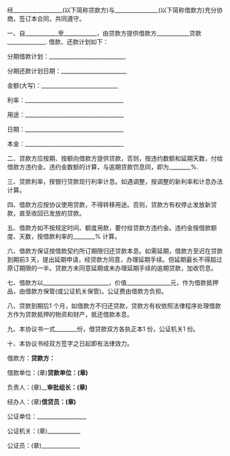 
 


经__________________(以下简称贷款方)与________________(以下简称借款方)充分协商，签订本合同，共同遵守。


一、自____________至____________，由贷款方提供借款方____________贷款______________. 借款、还款计划如下：


分期借款计划：____________________________


分期还款计划日期：________________________


金额(大写)：____________________________


利率：____________________________________


用途：____________________________________


日期：____________________________________


本金：____________________________________


二、贷款方应按期、按额向借款方提供贷款，否则，按违约数额和延期天数，付给借款方违约金。违约金数额的计算，与逾期贷款罚息同，即为________%.


三、贷款利率，按银行贷款现行利率计息。如遇调整，按调整的新利率和计息办法计算。


四、借款方应按协议使用贷款，不得转移用途。否则，贷款方有权停止发放新贷款，直至收回已发放的贷款。


五、借款方如不按规定时间、额度用款，要付给贷款方违约金。违约金按借款额度、天数，按借款利率的________% 计算。


六、借款方保证按借款契约所订期限归还贷款本息。如需延期，借款方至迟在贷款到期前3 天，提出延期申请，经贷款方同意，办理延期手续。但延期最长不得超过原订期限的一半。贷款方未同意延期或未办理延期手续的逾期贷款，加收罚息。


七、借款方以________________________，价值________________元，作为借款抵押品，由借款方保管(或公证机关保管)。公证费由借款方负担。


八、贷款到期后1 个月，如借款方不归还贷款，贷款方有权依照法律程序处理借款方作为贷款抵押的物资和财产，抵还借款本息。


九、本协议书一式________份，借贷款双方各执正本1 份，公证机关1 份。


十、本协议书经双方签字之日起即有法律效力。


借款方：__________________贷款方：__________________


借款单位：(章)__________贷款单位：(章)__________


负责人：(章)____________审批组长：(章)__________


经办人：(章)____________信贷员：(章)____________


公证单位：__________________


公证机关：(章)____________


公证员：(章)______________
 


 

 
 
 
 
 
  


  
 

  


  


  
 
 
 
 

